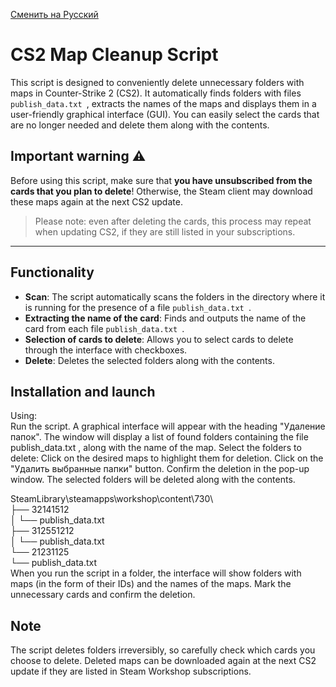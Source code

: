 [Сменить на Русский](https://github.com/N1k3YB/CS2-WorkShop-Cleaner/blob/main/readme.md)

# CS2 Map Cleanup Script

This script is designed to conveniently delete unnecessary folders with maps in Counter-Strike 2 (CS2). It automatically finds folders with files `publish_data.txt `, extracts the names of the maps and displays them in a user-friendly graphical interface (GUI). You can easily select the cards that are no longer needed and delete them along with the contents.

## Important warning ⚠️
Before using this script, make sure that **you have unsubscribed from the cards that you plan to delete**! Otherwise, the Steam client may download these maps again at the next CS2 update.

> Please note: even after deleting the cards, this process may repeat when updating CS2, if they are still listed in your subscriptions.

---

## Functionality
- **Scan**: The script automatically scans the folders in the directory where it is running for the presence of a file `publish_data.txt `.
- **Extracting the name of the card**: Finds and outputs the name of the card from each file `publish_data.txt `.
- **Selection of cards to delete**: Allows you to select cards to delete through the interface with checkboxes.
- **Delete**: Deletes the selected folders along with the contents.

## Installation and launch

Using:  
Run the script. A graphical interface will appear with the heading "Удаление папок".
The window will display a list of found folders containing the file publish_data.txt , along with the name of the map.
Select the folders to delete:
Click on the desired maps to highlight them for deletion.
Click on the "Удалить выбранные папки" button.
Confirm the deletion in the pop-up window. The selected folders will be deleted along with the contents.
  
SteamLibrary\steamapps\workshop\content\730\  
├── 32141512  
│   └── publish_data.txt  
├── 312551212  
│   └── publish_data.txt  
└── 21231125  
    └── publish_data.txt  
When you run the script in a folder, the interface will show folders with maps (in the form of their IDs) and the names of the maps. Mark the unnecessary cards and confirm the deletion.

## Note
The script deletes folders irreversibly, so carefully check which cards you choose to delete. Deleted maps can be downloaded again at the next CS2 update if they are listed in Steam Workshop subscriptions.
